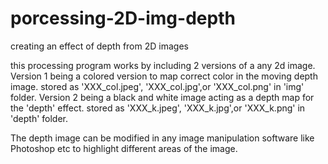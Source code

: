 # porcessing-2D-img-depth
creating an effect of depth from 2D images


this processing program works by including 2 versions of a any 2d image.
Version 1 being a colored version to map correct color in the moving depth image. stored as 'XXX_col.jpeg', 'XXX_col.jpg',or 'XXX_col.png' in 'img' folder.
Version 2 being a black and white image acting as a depth map for the 'depth' effect. stored as 'XXX_k.jpeg', 'XXX_k.jpg',or 'XXX_k.png' in 'depth' folder.

The depth image can be modified in any image manipulation software like Photoshop etc to highlight different areas of the image.

